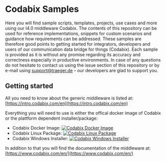 # Codabix Samples
Here you will find sample scripts, templates, projects, use cases and more using our I4.0 middleware Codabix. The contents of this repository can be used for reference implementations, snippets for custom scenarios and guidance how requirements can be addressed. These samples are therefore good points to getting started for integrators, developers and users of our communication data bridge for things (Codabix). Each sample is provided as it is without any promise regarding its accuracy and correctness especially in productive environments. In case of any questions do not hesitate to contact us using the issue section of this repository or by e-mail using support@traeger.de – our developers are glad to support you.

## Getting started

All you need to know about the generic middleware is listed at: [https://intro.codabix.com/en](https://intro.codabix.com/en)

Everything you will need to use is either the offical docker image of Codabix or the plattform dependent installer/package:
 * Codabix Docker Image: [![Codabix Docker Image](https://badgen.net/badge/icon/docker?icon=docker&label)](https://github.com/Traeger-GmbH/codabix-docker)
 * Codabix Linux Package: [![Codabix Linux Package](https://svgshare.com/i/Zhy.svg)](https://www.codabix.com/en/downloads)
 * Codabix Windows Installer: [![Codabix Windows Installer](https://svgshare.com/i/ZhY.svg)](https://www.codabix.com/en/downloads)

In addition to that you will find the documentation of the middleware at: [https://www.codabix.com/en/](https://www.codabix.com/en/)

